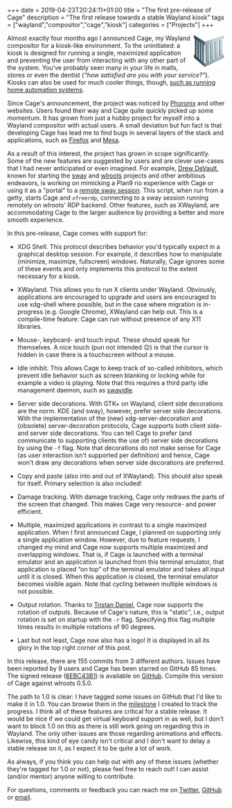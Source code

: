 +++
date = 2019-04-23T20:24:11+01:00
title = "The first pre-release of Cage"
description = "The first release towards a stable Wayland kiosk"
tags = ["wayland","compositor","cage","kiosk"]
categories = ["Projects"]
+++

<img src="/img/projects/cage/cage.svg" alt="Cage's logo" width="15%" align="right">

Almost exactly four months ago I announced Cage, my Wayland compositor for a
kiosk-like environment. To the uninitiated: a kiosk is designed for running a
single, maximized application and preventing the user from interacting with any
other part of the system. You've probably seen many in your life in malls,
stores or even the dentist (*<q>how satisfied are you with your service?</q>*).
Kiosks can also be used for much cooler things, though, [such as running home
automation systems](/blog/home-automation/).

Since Cage's announcement, the project was noticed by
[Phoronix](https://www.phoronix.com/scan.php?page=news_item&px=Cage-Wayland-Compositor)
and other websites. Users found their way and Cage quite quickly picked up some
momentum.  It has grown from just a hobby project for myself into a Wayland
compositor with actual users. A small deviation but fun fact is that developing
Cage has lead me to find bugs in several layers of the stack and applications,
such as [Firefox](https://bugzilla.mozilla.org/show_bug.cgi?id=1523889) and
[Mesa](https://bugs.freedesktop.org/show_bug.cgi?id=110479).

As a result of this interest, the project has grown in scope significantly.
Some of the new features are suggested by users and are clever use-cases that I
had never anticipated or even imagined. For example, [Drew
DeVault](https://drewdevault.com/), known for starting the
[sway](https://swaywm.org) and [wlroots](https://github.com/swaywm/wlroots)
projects and other ambitious endeavors, is working on mimicking a Plan9 rio
experience with Cage or using it as a "portal" to a [remote sway
session](https://git.sr.ht/~sircmpwn/dotfiles/tree/master/bin/sway-remote).
This script, when run from a getty, starts Cage and `xfreerdp`, connecting to a
sway session running remotely on wlroots' RDP backend.  Other features, such as
XWayland, are accommodating Cage to the larger audience by providing a better
and more smooth experience. 

In this pre-release, Cage comes with support for:

* XDG Shell. This protocol describes behavior you'd typically expect in a
  graphical desktop session. For example, it describes how to manipulate
  (minimize, maximize, fullscreen) windows. Naturally, Cage ignores some of these
  events and only implements this protocol to the extent necessary for a kiosk.

* XWayland. This allows you to run X clients under Wayland. Obviously,
  applications are encouraged to upgrade and users are encouraged to use
  xdg-shell where possible, but in the case where migration is in-progress (e.g.
  Google Chrome), XWayland can help out.  This is a compile-time feature: Cage
  can run without presence of any X11 libraries.
  
* Mouse-, keyboard- and touch input. These should speak for themselves. A nice
  touch (pun not intended 😉) is that the cursor is hidden in case there is a
  touchscreen without a mouse.

* Idle inhibit. This allows Cage to keep track of so-called inhibitors, which
  prevent idle behavior such as screen blanking or locking while for example a
  video is playing. Note that this requires a third party idle management daemon,
  such as [swayidle](https://github.com/swaywm/swayidle). 

* Server side decorations. With GTK+ on Wayland, client side decorations are
  the norm. KDE (and sway), however, prefer server side decorations. With the
  implementation of the (new) xdg-server-decoration and (obsolete)
  server-decoration protocols, Cage supports both client side- and server side
  decorations. You can tell Cage to prefer (and communicate to supporting clients
  the use of) server side decorations by using the `-f` flag. Note that
  decorations do not make sense for Cage (as user interaction isn't supported per
  definition) and hence, Cage won't draw any decorations when server side
  decorations are preferred.

* Copy and paste (also into and out of XWayland). This should also speak for
  itself. Primary selection is also included!

* Damage tracking. With damage tracking, Cage only redraws the parts of the
  screen that changed.  This makes Cage very resource- and power efficient.
 
* Multiple, maximized applications in contrast to a single maximized
  application. When I first announced Cage, I planned on supporting only a
  single application window.  However, due to feature requests, I changed my
  mind and Cage now supports multiple maximized and overlapping windows. That
  is, if Cage is launched with a terminal emulator and an application is launched
  from this terminal emulator, that application is placed “on top” of the
  terminal emulator and takes all input until it is closed. When this application
  is closed, the terminal emulator becomes visible again. Note that cycling
  between multiple windows is not possible. 

* Output rotation. Thanks to [Tristan Daniel](https://github.com/tdaniel22),
  Cage now supports the rotation of outputs. Because of Cage's nature, this is
  "static", i.e., output rotation is set on startup with the `-r` flag.
  Specifying this flag multiple times results in multiple rotations of 90
  degrees.

* Last but not least, Cage now also has a logo! It is displayed in all its
  glory in the top right corner of this post. 

In this release, there are 155 commits from 3 different authors. Issues have
been reported by 9 users and Cage has been starred on GitHub 85 times. The
signed release
([6EBC43B1](http://keys.gnupg.net/pks/lookup?op=vindex&fingerprint=on&search=0x37C445296EBC43B1))
is available on [GitHub](https://github.com/Hjdskes/cage/releases/tag/v0.1).
Compile this version of Cage against wlroots 0.5.0.

The path to 1.0 is clear: I have tagged some issues on GitHub that I'd like to
make it in 1.0. You can browse them in the
[milestone](https://github.com/Hjdskes/cage/milestone/2) I created to track the
progress. I think all of these features are critical for a stable release. It
would be nice if we could get virtual keyboard support in as well, but I don't
want to block 1.0 on this as there is still work going on regarding this in
Wayland. The only other issues are those regarding animations and effects.
Likewise, this kind of eye candy isn't critical and I don't want to delay a
stable release on it, as I expect it to be quite a lot of work.

As always, if you think you can help out with any of these issues (whether
they're tagged for 1.0 or not), please feel free to reach out! I can assist
(and/or mentor) anyone willing to contribute.

For questions, comments or feedback you can reach me on
[Twitter](https://twitter.com/Hjdskes), [GitHub](https://github.com/Hjdskes) or
[email](mailto:hjdskes@gmail.com).

